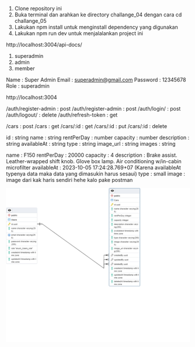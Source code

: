 <!-- Cara menjalankan chllange 03 -->
1. Clone repository ini
2. Buka terminal dan arahkan ke directory challange_04 dengan cara cd challange_05
3. Lakukan npm install untuk menginstall dependency yang digunakan
4. Lakukan npm run dev untuk menjalalankan project ini

<!-- Link dokumentasi api -->
http://localhost:3004/api-docs/

<!-- Role -->
1. superadmin
2. admin
3. member

<!-- Superadmin -->
Name : Super Admin
Email : superadmin@gmail.com
Password : 12345678
Role : superadmin

<!-- link -->
http://localhost:3004

<!-- Enpoint and mathod pada auth -->
/auth/register-admin : post
/auth/register-admin : post
/auth/login/ : post
/auth/logout/ : delete
/auth/refresh-token : get


<!-- Endpoint and mathod pada cars-->
/cars : post
/cars : get
/cars/:id : get
/cars/:id : put
/cars/:id : delete

<!-- Data Cars -->
id : string
name : string
rentPerDay : number
capacity : number
description : string
availableAt : string
type : string
image_url : string
images : string


<!-- Dummy data buat testing cars-->
name : F150
rentPerDay : 20000
capacity : 4
description : Brake assist. Leather-wrapped shift knob. Glove box lamp. Air conditioning w/in-cabin microfilter
availableAt : 2023-10-05 17:24:28.769+07 (Karena availableAt typenya data maka data yang dimasukin harus sesaui)
type : small
image : image dari kak haris sendiri hehe kalo pake postman

<!-- Link ERD -->
![alt text](https://github.com/imzzan/challange-msib-binar/blob/main/challange_05/public/erd_05.png?raw=true)
